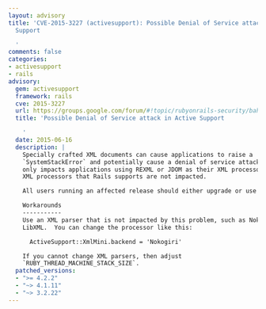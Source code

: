 ```yaml
---
layout: advisory
title: 'CVE-2015-3227 (activesupport): Possible Denial of Service attack in Active
  Support

  '
comments: false
categories:
- activesupport
- rails
advisory:
  gem: activesupport
  framework: rails
  cve: 2015-3227
  url: https://groups.google.com/forum/#!topic/rubyonrails-security/bahr2JLnxvk
  title: 'Possible Denial of Service attack in Active Support

    '
  date: 2015-06-16
  description: |
    Specially crafted XML documents can cause applications to raise a
    `SystemStackError` and potentially cause a denial of service attack.  This
    only impacts applications using REXML or JDOM as their XML processor.  Other
    XML processors that Rails supports are not impacted.

    All users running an affected release should either upgrade or use one of the work arounds immediately.

    Workarounds
    -----------
    Use an XML parser that is not impacted by this problem, such as Nokogiri or
    LibXML.  You can change the processor like this:

      ActiveSupport::XmlMini.backend = 'Nokogiri'

    If you cannot change XML parsers, then adjust
    `RUBY_THREAD_MACHINE_STACK_SIZE`.
  patched_versions:
  - ">= 4.2.2"
  - "~> 4.1.11"
  - "~> 3.2.22"
---
```

